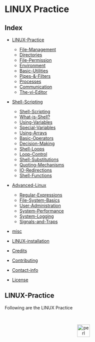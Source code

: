 # LINUX Practice

## Index

* [LINUX-Practice](#LINUX-practice)
    * [File-Management](#File-Management)
    * [Directories](#Directories)
    * [File-Permission](#File-Permission)
    * [Environment](#Environment)
    * [Basic-Utilities](#Basic-Utilities)
    * [Pipes-&-Filters](#Pipes-&-Filters)
    * [Processes](#Processes)
    * [Communication](#Communication)
    * [The-vi-Editor](#The-vi-Editor)
   
* [Shell-Scripting](#Perl-mini-projects)
    * [Shell-Scripting](#Rot13-Cipher)
    * [What-is-Shell?](#Even-Odd-vehical-on-Even-Odd-day)
    * [Using-Variables](#Changing-180nm-file-to-90nm)
    * [Special-Variables](#Genrating-Gates-verilog-modules-and-Testbench-modules)
    * [Using-Arrays](#Rot13-Cipher)
    * [Basic-Operators](#Even-Odd-vehical-on-Even-Odd-day)
    * [Decision-Making](#Changing-180nm-file-to-90nm)
    * [Shell-Loops](#Genrating-Gates-verilog-modules-and-Testbench-modules)
    * [Loop-Control](#Genrating-Gates-verilog-modules-and-Testbench-modules)
    * [Shell-Substitutions](#Rot13-Cipher)
    * [Quoting-Mechanisms](#Even-Odd-vehical-on-Even-Odd-day)
    * [IO-Redirections](#Changing-180nm-file-to-90nm)
    * [Shell-Functions](#Genrating-Gates-verilog-modules-and-Testbench-modules)

* [Advanced-Linux](#Perl-mini-projects)
    * [Regular-Expressions](#Rot13-Cipher)
    * [File-System-Basics](#Even-Odd-vehical-on-Even-Odd-day)
    * [User-Administration](#Changing-180nm-file-to-90nm)
    * [System-Performance](#Genrating-Gates-verilog-modules-and-Testbench-modules)
    * [System-Logging](#Rot13-Cipher)
    * [Signals-and-Traps](#Even-Odd-vehical-on-Even-Odd-day)
  
* [misc](#misc)
* [LINUX-installation](#LINUX-installation)
* [Credits](#credits)
* [Contributing](#contributing)
* [Contact-info](#contact-info)
* [License](#license)

## LINUX-Practice
Following are the LINUX Practice

<br/>
<p align="center">
  <img src="https://www.vectorlogo.zone/logos/perl/-icon.svg" alt="perl" width="40" height="40"/>
</p>

